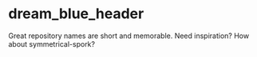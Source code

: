 # dream_blue_header
Great repository names are short and memorable. Need inspiration? How about symmetrical-spork?
